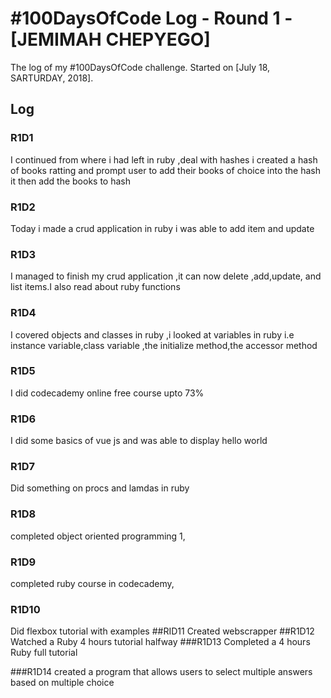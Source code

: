 # #100DaysOfCode Log - Round 1 - [JEMIMAH CHEPYEGO]

The log of my #100DaysOfCode challenge. Started on [July 18, SARTURDAY, 2018].

## Log

### R1D1 
I continued from where i had  left in ruby ,deal with hashes i created a hash of books ratting  and prompt user to add their books of choice into the hash it then add the books to hash

### R1D2
Today i made a crud application in ruby  i was able to add item and update

### R1D3
I managed to finish my crud application ,it can now delete ,add,update, and list items.I also read about ruby functions

### R1D4
I covered objects and classes in ruby ,i looked at  variables in ruby i.e instance variable,class variable ,the initialize method,the accessor method

### R1D5
I did codecademy online free course upto 73%


### R1D6
I did some basics of vue js and was able to display hello world

### R1D7
Did something on procs and lamdas in ruby
### R1D8
completed object oriented programming 1, 

### R1D9
completed ruby course in codecademy,

### R1D10
Did flexbox tutorial with examples
##RID11
Created webscrapper
##R1D12
Watched a Ruby 4 hours tutorial halfway
###R1D13
Completed a 4 hours Ruby full tutorial

###R1D14
created a program that allows users to select multiple answers based on multiple choice